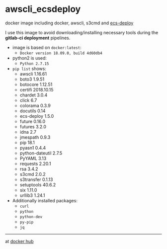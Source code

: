 # awscli_ecsdeploy
docker image including docker, awscli, s3cmd and [ecs-deploy](https://github.com/fabfuel/ecs-deploy/releases)

I use this image to avoid downloading/installing necessary tools during the **gitlab-ci deployment** pipelines.

* image is based on `docker:latest`:
  - `Docker version 18.09.0, build 4d60db4`
* python2 is used:
  - `Python 2.7.15`
* `pip list` shows:
  - awscli          1.16.61
  - boto3           1.9.51
  - botocore        1.12.51
  - certifi         2018.10.15
  - chardet         3.0.4
  - click           6.7
  - colorama        0.3.9
  - docutils        0.14
  - ecs-deploy      1.5.0
  - future          0.16.0
  - futures         3.2.0
  - idna            2.7
  - jmespath        0.9.3
  - pip             18.1
  - pyasn1          0.4.4
  - python-dateutil 2.7.5
  - PyYAML          3.13
  - requests        2.20.1
  - rsa             3.4.2
  - s3cmd           2.0.2
  - s3transfer      0.1.13
  - setuptools      40.6.2
  - six             1.11.0
  - urllib3         1.24.1
* Additionally installed packages:
  - `curl`
  - `python`
  - `python-dev`
  - `py-pip`
  - `jq`

---

at [docker hub](https://hub.docker.com/r/normoes/awscli_ecsdeploy/)
